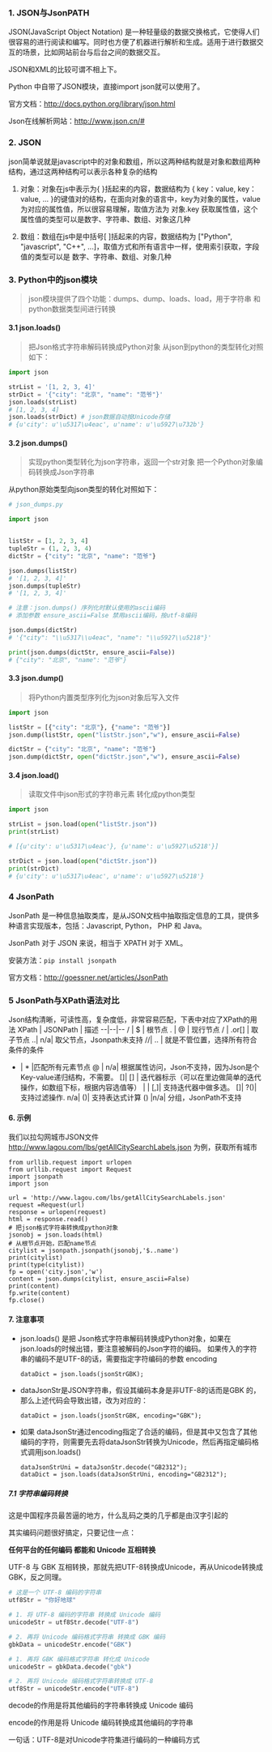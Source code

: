 ### 1. JSON与JsonPATH

JSON(JavaScript Object Notation) 是一种轻量级的数据交换格式，它使得人们很容易的进行阅读和编写。同时也方便了机器进行解析和生成。适用于进行数据交互的场景，比如网站前台与后台之间的数据交互。

JSON和XML的比较可谓不相上下。

Python 中自带了JSON模块，直接import json就可以使用了。

官方文档：http://docs.python.org/library/json.html

Json在线解析网站：http://www.json.cn/#

### 2. JSON
json简单说就是javascript中的对象和数组，所以这两种结构就是对象和数组两种结构，通过这两种结构可以表示各种复杂的结构

1. 对象：对象在js中表示为{ }括起来的内容，数据结构为 { key：value, key：value, ... }的键值对的结构，在面向对象的语言中，key为对象的属性，value为对应的属性值，所以很容易理解，取值方法为 对象.key 获取属性值，这个属性值的类型可以是数字、字符串、数组、对象这几种

2. 数组：数组在js中是中括号[ ]括起来的内容，数据结构为 ["Python", "javascript", "C++", ...]，取值方式和所有语言中一样，使用索引获取，字段值的类型可以是 数字、字符串、数组、对象几种

### 3. Python中的json模块
> json模块提供了四个功能：dumps、dump、loads、load，用于字符串 和 python数据类型间进行转换

#### 3.1 json.loads()
> 把Json格式字符串解码转换成Python对象 从json到python的类型转化对照如下：

```python
import json

strList = '[1, 2, 3, 4]'
strDict = '{"city": "北京", "name": "范爷"}'
json.loads(strList) 
# [1, 2, 3, 4]
json.loads(strDict) # json数据自动按Unicode存储
# {u'city': u'\u5317\u4eac', u'name': u'\u5927\u732b'}
```

#### 3.2 json.dumps()

> 实现python类型转化为json字符串，返回一个str对象 把一个Python对象编码转换成Json字符串

从python原始类型向json类型的转化对照如下：
```python
# json_dumps.py

import json


listStr = [1, 2, 3, 4]
tupleStr = (1, 2, 3, 4)
dictStr = {"city": "北京", "name": "范爷"}

json.dumps(listStr)
# '[1, 2, 3, 4]'
json.dumps(tupleStr)
# '[1, 2, 3, 4]'

# 注意：json.dumps() 序列化时默认使用的ascii编码
# 添加参数 ensure_ascii=False 禁用ascii编码，按utf-8编码

json.dumps(dictStr) 
# '{"city": "\\u5317\\u4eac", "name": "\\u5927\\u5218"}'

print(json.dumps(dictStr, ensure_ascii=False))
# {"city": "北京", "name": "范爷"}

```

#### 3.3 json.dump()

> 将Python内置类型序列化为json对象后写入文件
```python
import json

listStr = [{"city": "北京"}, {"name": "范爷"}]
json.dump(listStr, open("listStr.json","w"), ensure_ascii=False)

dictStr = {"city": "北京", "name": "范爷"}
json.dump(dictStr, open("dictStr.json","w"), ensure_ascii=False)
```
#### 3.4 json.load()
> 读取文件中json形式的字符串元素 转化成python类型
```python
import json

strList = json.load(open("listStr.json"))
print(strList)

# [{u'city': u'\u5317\u4eac'}, {u'name': u'\u5927\u5218'}]

strDict = json.load(open("dictStr.json"))
print(strDict)
# {u'city': u'\u5317\u4eac', u'name': u'\u5927\u5218'}
```

### 4 JsonPath
JsonPath 是一种信息抽取类库，是从JSON文档中抽取指定信息的工具，提供多种语言实现版本，包括：Javascript, Python， PHP 和 Java。

JsonPath 对于 JSON 来说，相当于 XPATH 对于 XML。

安装方法：`pip install jsonpath`

官方文档：http://goessner.net/articles/JsonPath

### 5 JsonPath与XPath语法对比
Json结构清晰，可读性高，复杂度低，非常容易匹配，下表中对应了XPath的用法
XPath | JSONPath | 描述
--|--|--
/ |	$ | 根节点
. |	@ | 现行节点
/ |	.or[] |	取子节点
..| n/a| 	取父节点，Jsonpath未支持
//| .. |	就是不管位置，选择所有符合条件的条件
* |	* |匹配所有元素节点
@ |	n/a| 	根据属性访问，Json不支持，因为Json是个Key-value递归结构，不需要。
[]| [] |	迭代器标示（可以在里边做简单的迭代操作，如数组下标，根据内容选值等）
| |	[,]| 	支持迭代器中做多选。
[]| ?()| 	支持过滤操作.
n/a| ()| 	支持表达式计算
() |n/a| 	分组，JsonPath不支持

#### 6. 示例
我们以拉勾网城市JSON文件 http://www.lagou.com/lbs/getAllCitySearchLabels.json 为例，获取所有城市
```
from urllib.request import urlopen
from urllib.request import Request
import jsonpath
import json

url = 'http://www.lagou.com/lbs/getAllCitySearchLabels.json'
request =Request(url)
response = urlopen(request)
html = response.read()
# 把json格式字符串转换成python对象
jsonobj = json.loads(html)
# 从根节点开始，匹配name节点
citylist = jsonpath.jsonpath(jsonobj,'$..name')
print(citylist)
print(type(citylist))
fp = open('city.json','w')
content = json.dumps(citylist, ensure_ascii=False)
print(content)
fp.write(content)
fp.close()
```

#### 7. 注意事项

-  json.loads() 是把 Json格式字符串解码转换成Python对象，如果在json.loads的时候出错，要注意被解码的Json字符的编码。
如果传入的字符串的编码不是UTF-8的话，需要指定字符编码的参数 encoding
    ```
    dataDict = json.loads(jsonStrGBK);
    ```
- dataJsonStr是JSON字符串，假设其编码本身是非UTF-8的话而是GBK 的，那么上述代码会导致出错，改为对应的：

     ```
     dataDict = json.loads(jsonStrGBK, encoding="GBK");
     ```

- 如果 dataJsonStr通过encoding指定了合适的编码，但是其中又包含了其他编码的字符，则需要先去将dataJsonStr转换为Unicode，然后再指定编码格式调用json.loads()
    ```
    dataJsonStrUni = dataJsonStr.decode("GB2312"); 
    dataDict = json.loads(dataJsonStrUni, encoding="GB2312");
    ```

##### 7.1 字符串编码转换

这是中国程序员最苦逼的地方，什么乱码之类的几乎都是由汉字引起的

其实编码问题很好搞定，只要记住一点：

**任何平台的任何编码 都能和 Unicode 互相转换**

UTF-8 与 GBK 互相转换，那就先把UTF-8转换成Unicode，再从Unicode转换成GBK，反之同理。



``` python
# 这是一个 UTF-8 编码的字符串
utf8Str = "你好地球"

# 1. 将 UTF-8 编码的字符串 转换成 Unicode 编码
unicodeStr = utf8Str.decode("UTF-8")

# 2. 再将 Unicode 编码格式字符串 转换成 GBK 编码
gbkData = unicodeStr.encode("GBK")

# 1. 再将 GBK 编码格式字符串 转化成 Unicode
unicodeStr = gbkData.decode("gbk")

# 2. 再将 Unicode 编码格式字符串转换成 UTF-8
utf8Str = unicodeStr.encode("UTF-8")
```
decode的作用是将其他编码的字符串转换成 Unicode 编码

encode的作用是将 Unicode 编码转换成其他编码的字符串

一句话：UTF-8是对Unicode字符集进行编码的一种编码方式